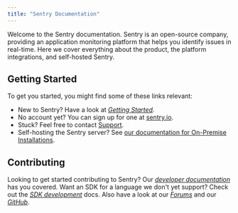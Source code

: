 ```yaml
---
title: "Sentry Documentation"
---
```


Welcome to the Sentry documentation. Sentry is an open-source company, providing an application monitoring platform that helps you identify issues in real-time. Here we cover everything about the product, the platform integrations, and self-hosted Sentry.

## Getting Started

To get you started, you might find some of these links relevant:

- New to Sentry? Have a look at [_Getting Started_](/error-reporting/quickstart/).
- No account yet? You can sign up for one at [sentry.io](https://sentry.io/signup/).
- Stuck? Feel free to contact [Support](/support/).
- Self-hosting the Sentry server? See [our documentation for On-Premise Installations](https://github.com/getsentry/onpremise/releases/latest).

## Contributing

Looking to get started contributing to Sentry? Our [_developer documentation_](https://develop.sentry.dev) has you covered. Want an SDK for a language we don't yet support? Check out the [_SDK development_](https://develop.sentry.dev/sdk/overview/) docs. Also
have a look at our [_Forums_](https://forum.sentry.io/) and our [_GitHub_](https://github.com/getsentry).
